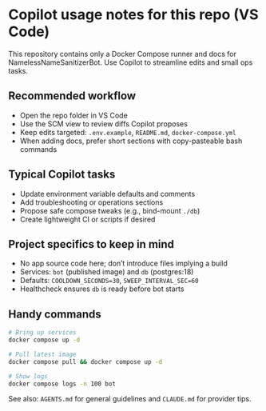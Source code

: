 # Copilot usage notes for this repo (VS Code)

This repository contains only a Docker Compose runner and docs for NamelessNameSanitizerBot. Use Copilot to streamline edits and small ops tasks.

## Recommended workflow

- Open the repo folder in VS Code
- Use the SCM view to review diffs Copilot proposes
- Keep edits targeted: `.env.example`, `README.md`, `docker-compose.yml`
- When adding docs, prefer short sections with copy-pasteable bash commands

## Typical Copilot tasks

- Update environment variable defaults and comments
- Add troubleshooting or operations sections
- Propose safe compose tweaks (e.g., bind-mount `./db`)
- Create lightweight CI or scripts if desired

## Project specifics to keep in mind

- No app source code here; don’t introduce files implying a build
- Services: `bot` (published image) and `db` (postgres:18)
- Defaults: `COOLDOWN_SECONDS=30`, `SWEEP_INTERVAL_SEC=60`
- Healthcheck ensures `db` is ready before bot starts

## Handy commands

```bash
# Bring up services
docker compose up -d

# Pull latest image
docker compose pull && docker compose up -d

# Show logs
docker compose logs -n 100 bot
```

See also: `AGENTS.md` for general guidelines and `CLAUDE.md` for provider tips.
